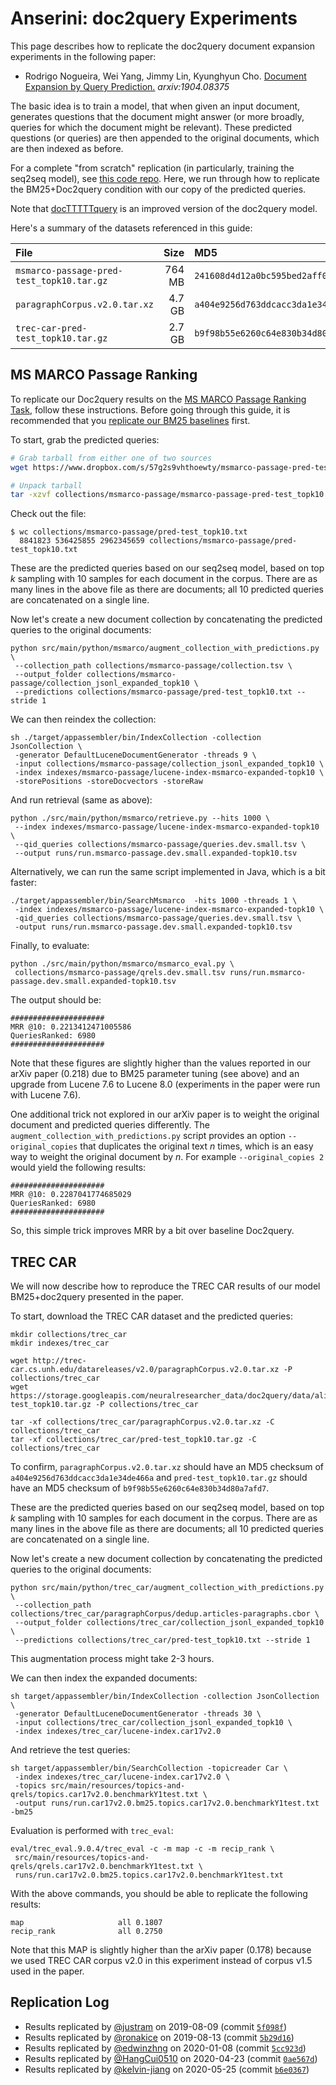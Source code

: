 # Anserini: doc2query Experiments

This page describes how to replicate the doc2query document expansion experiments in the following paper:

+ Rodrigo Nogueira, Wei Yang, Jimmy Lin, Kyunghyun Cho. [Document Expansion by Query Prediction.](https://arxiv.org/abs/1904.08375) _arxiv:1904.08375_

The basic idea is to train a model, that when given an input document, generates questions that the document might answer (or more broadly, queries for which the document might be relevant).
These predicted questions (or queries) are then appended to the original documents, which are then indexed as before.

For a complete "from scratch" replication (in particularly, training the seq2seq model), see [this code repo](https://github.com/nyu-dl/dl4ir-doc2query).
Here, we run through how to replicate the BM25+Doc2query condition with our copy of the predicted queries.

Note that [docTTTTTquery](experiments-docTTTTTquery.md) is an improved version of the doc2query model.

Here's a summary of the datasets referenced in this guide:

File | Size | MD5 | Download
:----|-----:|:----|:-----
`msmarco-passage-pred-test_topk10.tar.gz` | 764 MB | `241608d4d12a0bc595bed2aff0f56ea3` | [[Dropbox](https://www.dropbox.com/s/57g2s9vhthoewty/msmarco-passage-pred-test_topk10.tar.gz?dl=1)] [[GitLab](https://git.uwaterloo.ca/jimmylin/doc2query-data/raw/master/)]
`paragraphCorpus.v2.0.tar.xz` | 4.7 GB | `a404e9256d763ddcacc3da1e34de466a` | [[Dropbox](https://git.uwaterloo.ca/jimmylin/doc2query-data/raw/master/)] [[GitLab](https://git.uwaterloo.ca/jimmylin/doc2query-data/raw/master/)]
`trec-car-pred-test_topk10.tar.gz` | 2.7 GB | `b9f98b55e6260c64e830b34d80a7afd7` | [[Dropbox](https://git.uwaterloo.ca/jimmylin/doc2query-data/raw/master/)] [[GitLab](https://git.uwaterloo.ca/jimmylin/doc2query-data/raw/master/)]


## MS MARCO Passage Ranking

To replicate our Doc2query results on the [MS MARCO Passage Ranking Task](https://github.com/microsoft/MSMARCO-Passage-Ranking), follow these instructions.
Before going through this guide, it is recommended that you [replicate our BM25 baselines](experiments-msmarco-passage.md) first.

To start, grab the predicted queries:

```bash
# Grab tarball from either one of two sources
wget https://www.dropbox.com/s/57g2s9vhthoewty/msmarco-passage-pred-test_topk10.tar.gz -P collections/msmarco-passage

# Unpack tarball
tar -xzvf collections/msmarco-passage/msmarco-passage-pred-test_topk10.tar.gz -C collections/msmarco-passage
```

Check out the file:

```
$ wc collections/msmarco-passage/pred-test_topk10.txt
  8841823 536425855 2962345659 collections/msmarco-passage/pred-test_topk10.txt
```

These are the predicted queries based on our seq2seq model, based on top _k_ sampling with 10 samples for each document in the corpus.
There are as many lines in the above file as there are documents; all 10 predicted queries are concatenated on a single line.

Now let's create a new document collection by concatenating the predicted queries to the original documents:

```
python src/main/python/msmarco/augment_collection_with_predictions.py \
 --collection_path collections/msmarco-passage/collection.tsv \
 --output_folder collections/msmarco-passage/collection_jsonl_expanded_topk10 \
 --predictions collections/msmarco-passage/pred-test_topk10.txt --stride 1
```

We can then reindex the collection:

```
sh ./target/appassembler/bin/IndexCollection -collection JsonCollection \
 -generator DefaultLuceneDocumentGenerator -threads 9 \
 -input collections/msmarco-passage/collection_jsonl_expanded_topk10 \
 -index indexes/msmarco-passage/lucene-index-msmarco-expanded-topk10 \
 -storePositions -storeDocvectors -storeRaw
```

And run retrieval (same as above):

```
python ./src/main/python/msmarco/retrieve.py --hits 1000 \
 --index indexes/msmarco-passage/lucene-index-msmarco-expanded-topk10 \
 --qid_queries collections/msmarco-passage/queries.dev.small.tsv \
 --output runs/run.msmarco-passage.dev.small.expanded-topk10.tsv
```

Alternatively, we can run the same script implemented in Java, which is a bit faster:

```
./target/appassembler/bin/SearchMsmarco  -hits 1000 -threads 1 \
 -index indexes/msmarco-passage/lucene-index-msmarco-expanded-topk10 \
 -qid_queries collections/msmarco-passage/queries.dev.small.tsv \
 -output runs/run.msmarco-passage.dev.small.expanded-topk10.tsv
```

Finally, to evaluate:

```
python ./src/main/python/msmarco/msmarco_eval.py \
 collections/msmarco-passage/qrels.dev.small.tsv runs/run.msmarco-passage.dev.small.expanded-topk10.tsv
```

The output should be:

```
#####################
MRR @10: 0.2213412471005586
QueriesRanked: 6980
#####################
```

Note that these figures are slightly higher than the values reported in our arXiv paper (0.218) due to BM25 parameter tuning (see above) and an upgrade from Lucene 7.6 to Lucene 8.0 (experiments in the paper were run with Lucene 7.6).

One additional trick not explored in our arXiv paper is to weight the original document and predicted queries differently.
The `augment_collection_with_predictions.py` script provides an option `--original_copies` that duplicates the original text _n_ times, which is an easy way to weight the original document by _n_.
For example `--original_copies 2` would yield the following results:

```
#####################
MRR @10: 0.2287041774685029
QueriesRanked: 6980
#####################
```

So, this simple trick improves MRR by a bit over baseline Doc2query.

## TREC CAR

We will now describe how to reproduce the TREC CAR results of our model BM25+doc2query presented in the paper.

To start, download the TREC CAR dataset and the predicted queries:
```
mkdir collections/trec_car
mkdir indexes/trec_car

wget http://trec-car.cs.unh.edu/datareleases/v2.0/paragraphCorpus.v2.0.tar.xz -P collections/trec_car
wget https://storage.googleapis.com/neuralresearcher_data/doc2query/data/aligned5/pred-test_topk10.tar.gz -P collections/trec_car

tar -xf collections/trec_car/paragraphCorpus.v2.0.tar.xz -C collections/trec_car
tar -xf collections/trec_car/pred-test_topk10.tar.gz -C collections/trec_car
```

To confirm, `paragraphCorpus.v2.0.tar.xz` should have an MD5 checksum of `a404e9256d763ddcacc3da1e34de466a` and
 `pred-test_topk10.tar.gz` should have an MD5 checksum of `b9f98b55e6260c64e830b34d80a7afd7`.

These are the predicted queries based on our seq2seq model, based on top _k_ sampling with 10 samples for each document in the corpus.
There are as many lines in the above file as there are documents; all 10 predicted queries are concatenated on a single line.

Now let's create a new document collection by concatenating the predicted queries to the original documents:

```
python src/main/python/trec_car/augment_collection_with_predictions.py \
 --collection_path collections/trec_car/paragraphCorpus/dedup.articles-paragraphs.cbor \
 --output_folder collections/trec_car/collection_jsonl_expanded_topk10 \
 --predictions collections/trec_car/pred-test_topk10.txt --stride 1
```

This augmentation process might take 2-3 hours.

We can then index the expanded documents:

```
sh target/appassembler/bin/IndexCollection -collection JsonCollection \
 -generator DefaultLuceneDocumentGenerator -threads 30 \
 -input collections/trec_car/collection_jsonl_expanded_topk10 \
 -index indexes/trec_car/lucene-index.car17v2.0
```

And retrieve the test queries:

```
sh target/appassembler/bin/SearchCollection -topicreader Car \
 -index indexes/trec_car/lucene-index.car17v2.0 \
 -topics src/main/resources/topics-and-qrels/topics.car17v2.0.benchmarkY1test.txt \
 -output runs/run.car17v2.0.bm25.topics.car17v2.0.benchmarkY1test.txt -bm25
```

Evaluation is performed with `trec_eval`:
```
eval/trec_eval.9.0.4/trec_eval -c -m map -c -m recip_rank \
 src/main/resources/topics-and-qrels/qrels.car17v2.0.benchmarkY1test.txt \
 runs/run.car17v2.0.bm25.topics.car17v2.0.benchmarkY1test.txt
```

With the above commands, you should be able to replicate the following results:
```
map                   	all	0.1807
recip_rank            	all	0.2750
```

Note that this MAP is slightly higher than the arXiv paper (0.178) because we used
TREC CAR corpus v2.0 in this experiment instead of corpus v1.5 used in the paper.

## Replication Log

+ Results replicated by [@justram](https://github.com/justram) on 2019-08-09 (commit [`5f098f`](https://github.com/justram/Anserini/commit/5f098f23527611bca1224149bc2d155adce1e48))
+ Results replicated by [@ronakice](https://github.com/ronakice) on 2019-08-13 (commit [`5b29d16`](https://github.com/castorini/anserini/commit/5b29d1654abc5e8a014c2230da990ab2f91fb340))
+ Results replicated by [@edwinzhng](https://github.com/edwinzhng) on 2020-01-08 (commit [`5cc923d`](https://github.com/castorini/anserini/commit/5cc923d5c02777d8b25df32ff2e2a59be5badfdd))
+ Results replicated by [@HangCui0510](https://github.com/HangCui0510) on 2020-04-23 (commit [`0ae567d`](https://github.com/castorini/anserini/commit/0ae567df5c8a70ac211efd958c9ca1ff609ff782))
+ Results replicated by [@kelvin-jiang](https://github.com/kelvin-jiang) on 2020-05-25 (commit [`b6e0367`](https://github.com/castorini/anserini/commit/b6e0367ef4e2b4fce9d81c8397ef1188e35971e7))

